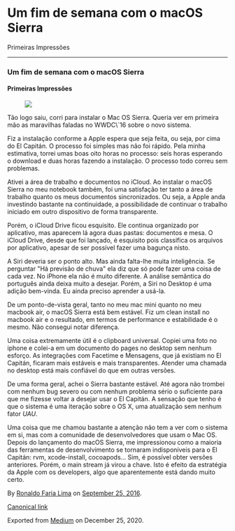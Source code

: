 Um fim de semana com o macOS Sierra
===================================

Primeiras Impressões

------------------------------------------------------------------------

### Um fim de semana com o macOS Sierra

#### Primeiras Impressões

<figure>
<img src="https://cdn-images-1.medium.com/max/800/1*dZE5ocQyPC8zL6YZZA9WAA.jpeg" class="graf-image" />
</figure>Tão logo saiu, corri para instalar o Mac OS Sierra. Queria ver
em primeira mão as maravilhas faladas no WWDC\`16 sobre o novo sistema.

Fiz a instalação conforme a Apple espera que seja feita, ou seja, por
cima do El Capitán. O processo foi simples mas não foi rápido. Pela
minha estimativa, torrei umas boas oito horas no processo: seis horas
esperando o download e duas horas fazendo a instalação. O processo todo
correu sem problemas.

Ativei a área de trabalho e documentos no iCloud. Ao instalar o macOS
Sierra no meu notebook também, foi uma satisfação ter tanto a área de
trabalho quanto os meus documentos sincronizados. Ou seja, a Apple anda
investindo bastante na continuidade, a possibilidade de continuar o
trabalho iniciado em outro dispositivo de forma transparente.

Porém, o iCloud Drive ficou esquisito. Ele continua organizado por
aplicativo, mas aparecem lá agora duas pastas: documentos e mesa. O
iCloud Drive, desde que foi lançado, é esquisito pois classifica os
arquivos por aplicativo, apesar de ser possível fazer uma bagunça nisto.

A Siri deveria ser o ponto alto. Mas ainda falta-lhe muita inteligência.
Se perguntar "Há previsão de chuva" ela diz que só pode fazer uma coisa
de cada vez. No iPhone ela não é muito diferente. A análise semântica do
português ainda deixa muito a desejar. Porém, a Siri no Desktop é uma
adição bem-vinda. Eu ainda preciso aprender a usá-la.

De um ponto-de-vista geral, tanto no meu mac mini quanto no meu macbook
air, o macOS Sierra está bem estável. Fiz um clean install no macbook
air e o resultado, em termos de performance e estabilidade é o mesmo.
Não consegui notar diferença.

Uma coisa extremamente útil é o clipboard universal. Copiei uma foto no
iphone e colei-a em um documento do pages no desktop sem nenhum esforço.
As integrações com Facetime e Mensagens, que já existiam no El Capitán,
ficaram mais estáveis e mais transparentes. Atender uma chamada no
desktop está mais confiável do que em outras versões.

De uma forma geral, achei o Sierra bastante estável. Até agora não
trombei com nenhum bug severo ou com nenhum problema sério o suficiente
para que me fizesse voltar a desejar usar o El Capitán. A sensação que
tenho é que o sistema é uma iteração sobre o OS X, uma atualização sem
nenhum fator *UAU*.

Uma coisa que me chamou bastante a atenção não tem a ver com o sistema
em si, mas com a comunidade de desenvolvedores que usam o Mac OS. Depois
do lançamento do macOS Sierra, me impressionou como a maioria das
ferramentas de desenvolvimento se tornaram indisponíveis para o El
Capitán: rvm, xcode-install, cocoapods… Sim, é possível obter versões
anteriores. Porém, o main stream já virou a chave. Isto é efeito da
estratégia da Apple com os developers, algo que aparentemente está dando
muito certo.

By
<a href="https://medium.com/@ronaldolima" class="p-author h-card">Ronaldo Faria Lima</a>
on [September 25, 2016](https://medium.com/p/6fb30fa2fe57).

<a href="https://medium.com/@ronaldolima/um-fim-de-semana-com-o-macos-sierra-6fb30fa2fe57" class="p-canonical">Canonical link</a>

Exported from [Medium](https://medium.com) on December 25, 2020.
